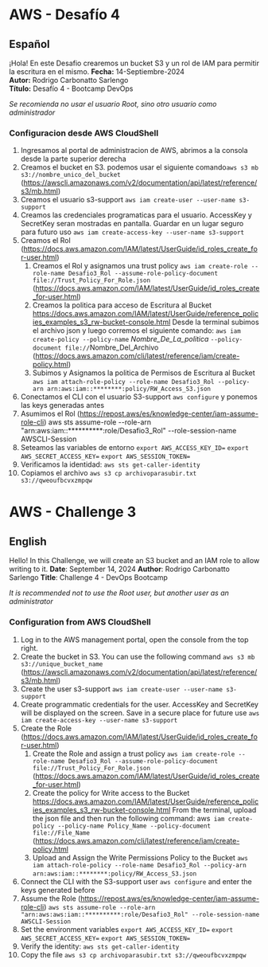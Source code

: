 # AWS - Desafío 4

## Español

¡Hola! En este Desafio crearemos un bucket  S3 y un rol de IAM para permitir la escritura en el mismo.
**Fecha:** 14-Septiembre-2024  
**Autor:** Rodrigo Carbonatto Sarlengo  
**Título:** Desafío 4 - Bootcamp DevOps

*Se recomienda no usar el usuario Root, sino otro usuario como administrador*

### Configuracion desde AWS CloudShell
1. Ingresamos al portal de administracion de AWS, abrimos a la consola desde la parte superior derecha
2. Creamos el bucket en S3. podemos usar el siguiente comando`aws s3 mb s3://nombre_unico_del_bucket` (https://awscli.amazonaws.com/v2/documentation/api/latest/reference/s3/mb.html)
3. Creamos el usuario s3-support
    `aws iam create-user --user-name s3-support`
4. Creamos las credenciales programaticas para el usuario. AccessKey y SecretKey seran mostradas en pantalla. Guardar en un lugar seguro para futuro uso
    `aws iam create-access-key --user-name s3-support`
5. Creamos el Rol (https://docs.aws.amazon.com/IAM/latest/UserGuide/id_roles_create_for-user.html) 
    1. Creamos el Rol y asignamos una trust policy 
        `aws iam create-role --role-name Desafio3_Rol --assume-role-policy-document file://Trust_Policy_For_Role.json` (https://docs.aws.amazon.com/IAM/latest/UserGuide/id_roles_create_for-user.html)
    2. Creamos la politica para acceso de Escritura al Bucket
     https://docs.aws.amazon.com/IAM/latest/UserGuide/reference_policies_examples_s3_rw-bucket-console.html
    Desde la terminal subimos el archivo json y luego corremos el siguiente comando: `aws iam create-policy --policy-name` *Nombre_De_La_politica* `--policy-document file://`Nombre_Del_Archivo (https://docs.aws.amazon.com/cli/latest/reference/iam/create-policy.html) 
    3. Subimos y Asignamos la politica de Permisos de Escritura al Bucket
        `aws iam attach-role-policy --role-name Desafio3_Rol --policy-arn arn:aws:iam::********:policy/RW_Access_S3.json`
6. Conectamos el CLI con el usuario S3-support
    `aws configure` y ponemos las keys generadas antes
7. Asumimos el Rol (https://repost.aws/es/knowledge-center/iam-assume-role-cli)
    aws sts assume-role --role-arn "arn:aws:iam::**********:role/Desafio3_Rol" --role-session-name AWSCLI-Session
8. Seteamos las variables de entorno
    `export AWS_ACCESS_KEY_ID=`
    `export AWS_SECRET_ACCESS_KEY=`
    `export AWS_SESSION_TOKEN=`
9. Verificamos la identidad:
    `aws sts get-caller-identity`
10. Copiamos el archivo
    `aws s3 cp archivoparasubir.txt s3://qweoufbcvxzmpqw`
 



# AWS - Challenge 3
## English
Hello! In this Challenge, we will create an S3 bucket and an IAM role to allow writing to it.
**Date**: September 14, 2024
**Author**: Rodrigo Carbonatto Sarlengo
**Title**: Challenge 4 - DevOps Bootcamp

*It is recommended not to use the Root user, but another user as an administrator*

### Configuration from AWS CloudShell
1. Log in to the AWS management portal, open the console from the top right.
2. Create the bucket in S3. You can use the following command `aws s3 mb s3://unique_bucket_name` (https://awscli.amazonaws.com/v2/documentation/api/latest/reference/s3/mb.html)   
3. Create the user s3-support 
   `aws iam create-user --user-name s3-support`
4. Create programmatic credentials for the user. AccessKey and SecretKey will be displayed on the screen. Save in a secure place for future use 
   `aws iam create-access-key --user-name s3-support`
5. Create the Role (https://docs.aws.amazon.com/IAM/latest/UserGuide/id_roles_create_for-user.html) 
   1. Create the Role and assign a trust policy 
   `aws iam create-role --role-name Desafio3_Rol --assume-role-policy-document file://Trust_Policy_For_Role.json` (https://docs.aws.amazon.com/IAM/latest/UserGuide/id_roles_create_for-user.html) 
   2. Create the policy for Write access to the Bucket https://docs.aws.amazon.com/IAM/latest/UserGuide/reference_policies_examples_s3_rw-bucket-console.html 
   From the terminal, upload the json file and then run the following command: aws` iam create-policy --policy-name Policy_Name --policy-document file://File_Name` (https://docs.aws.amazon.com/cli/latest/reference/iam/create-policy.html  
   3. Upload and Assign the Write Permissions Policy to the Bucket 
   `aws iam attach-role-policy --role-name Desafio3_Rol --policy-arn arn:aws:iam::********:policy/RW_Access_S3.json`   
6. Connect the CLI with the S3-support user 
    `aws configure` and enter the keys generated before
7. Assume the Role (https://repost.aws/es/knowledge-center/iam-assume-role-cli) 
     `aws sts assume-role --role-arn "arn:aws:aws:iam::**********:role/Desafio3_Rol" --role-session-name AWSCLI-Session`
8. Set the environment variables 
     `export AWS_ACCESS_KEY_ID=` 
     `export AWS_SECRET_ACCESS_KEY=` 
     `export AWS_SESSION_TOKEN=`
9. Verify the identity: 
     `aws sts get-caller-identity`
10. Copy the file 
     `aws s3 cp archivoparasubir.txt s3://qweoufbcvxzmpqw`